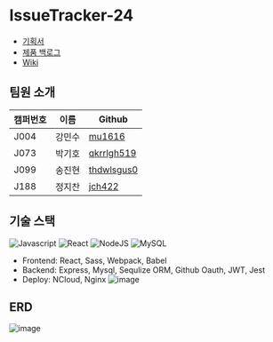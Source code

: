 # IssueTracker-24
- [기획서](https://docs.google.com/presentation/d/1iA-tpumHl_TpR_yUwgYcnb_X8GbW6XvjZOTh2Ucvu0A/preview?pru=AAABdYa_uas*Fuku9RAcUdMBG7REzgBhIg&slide=id.g8582887c3d_0_0)
- [제품 백로그](https://docs.google.com/spreadsheets/d/1wukp65G0J8GofRCyOa-qqhg4Cei2ReM6sOE9rPNDIJc/edit#gid=503039929)
- [Wiki](https://github.com/boostcamp-2020/IssueTracker-24/wiki)

## 팀원 소개
|캠퍼번호|이름|Github|
|------|---|---|
|J004|강민수|[mu1616](https://github.com/mu1616)|
|J073|박기호|[qkrrlgh519](https://github.com/qkrrlgh519)|
|J099|송진현|[thdwlsgus0](https://github.com/thdwlsgus0)|
|J188|정지찬|[jch422](https://github.com/jch422)|

## 기술 스택
![Javascript](https://img.shields.io/badge/javascript-ES6+-yellow?logo=javascript)
![React](https://img.shields.io/badge/react-16.13-1cf?logo=react)
![NodeJS](https://img.shields.io/badge/node.js-v12.18.3-green?logo=node.js)
![MySQL](https://img.shields.io/badge/mysql-v5.7.32-blue?logo=mysql)

- Frontend: React, Sass, Webpack, Babel
- Backend: Express, Mysql, Sequlize ORM, Github Oauth, JWT, Jest
- Deploy: NCloud, Nginx
![image](https://user-images.githubusercontent.com/38288479/97653804-f8704c80-1aa4-11eb-8854-292fd45852b1.png)


## ERD
![image](https://user-images.githubusercontent.com/38288479/97277282-a00a3680-187b-11eb-91c3-fcc242d0176d.png)
